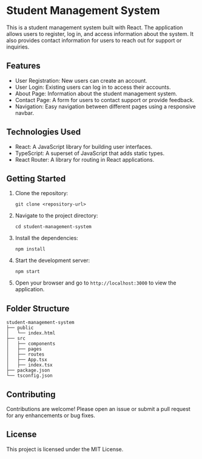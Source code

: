# Student Management System

This is a student management system built with React. The application allows users to register, log in, and access information about the system. It also provides contact information for users to reach out for support or inquiries.

## Features

- User Registration: New users can create an account.
- User Login: Existing users can log in to access their accounts.
- About Page: Information about the student management system.
- Contact Page: A form for users to contact support or provide feedback.
- Navigation: Easy navigation between different pages using a responsive navbar.

## Technologies Used

- React: A JavaScript library for building user interfaces.
- TypeScript: A superset of JavaScript that adds static types.
- React Router: A library for routing in React applications.

## Getting Started

1. Clone the repository:
   ```
   git clone <repository-url>
   ```

2. Navigate to the project directory:
   ```
   cd student-management-system
   ```

3. Install the dependencies:
   ```
   npm install
   ```

4. Start the development server:
   ```
   npm start
   ```

5. Open your browser and go to `http://localhost:3000` to view the application.

## Folder Structure

```
student-management-system
├── public
│   └── index.html
├── src
│   ├── components
│   ├── pages
│   ├── routes
│   ├── App.tsx
│   ├── index.tsx
├── package.json
└── tsconfig.json
```

## Contributing

Contributions are welcome! Please open an issue or submit a pull request for any enhancements or bug fixes.

## License

This project is licensed under the MIT License.
